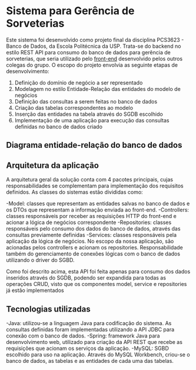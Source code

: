# Sistema para Gerência de Sorveterias
Este sistema foi desenvolvido como projeto final da disciplina PCS3623 - Banco de Dados, da Escola Politécnica da USP. Trata-se do backend no estilo REST API para consumo do banco de dados para gerência de sorveterias, que seria utilizado pelo [front-end](https://github.com/IzaqueSena/ice-cream-platform-frontend) desenvolvido pelos outros colegas do grupo. O escopo do projeto envolvia as seguinte etapas de desenvolvimento:

1. Definição do domínio de negócio a ser representado
2. Modelagem no estilo Entidade-Relação das entidades do modelo de negócios
3. Definição das consultas a serem feitas no banco de dados
4. Criação das tabelas correspondentes ao modelo
5. Inserção das entidades na tabela através do SGDB escolhido
6. Implementação de uma aplicação para execução das consultas definidas no banco de dados criado

## Diagrama entidade-relação do banco de dados


## Arquitetura da aplicação
A arquitetura geral da solução conta com 4 pacotes principais, cujas responsabilidades se complementam para implementação dos requisitos definidos. As classes do sistemas estão divididas como:

-Model: classes que representam as entidades salvas no banco de dados e os DTOs que representam a informação enviada ao front-end.
-Controllers: classes responsáveis por receber as requisições HTTP do front-end e acionar a lógica de negócios correspondente 
-Repositories: classes responsáveis pelo consumo dos dados do banco de dados, através das consultas previamente definidas
-Services: classes responsáveis pela aplicação da lógica de negócios. No escopo da nossa aplicação, são acionadas pelos controllers e acionam os repositories. Responsabilidade também do gerenciamento de conexões lógicas com o banco de dados utilizando o driver do SGBD.

Como foi descrito acima, esta API foi feita apenas para consumo dos dados inseridos através do SGDB, podendo ser expandida para todas as operações CRUD, visto que os componentes model, service e repositories já estão implementados

## Tecnologias utilizadas
-Java: utilizou-se a linguagem Java para codificação do sistema. As consultas definidas foram implementadas utilizando a API JDBC para conexão com o banco de dados.
-Spring: framework Java para desenvolvimento web, utilizado para criação da API REST que recebe as requisições que acionam os serviços da aplicação. 
-MySQL: SGBD escolhido para uso na aplicação. Através do MySQL Workbench, criou-se o banco de dados, as tabelas e as entidades de cada uma das tabelas.

